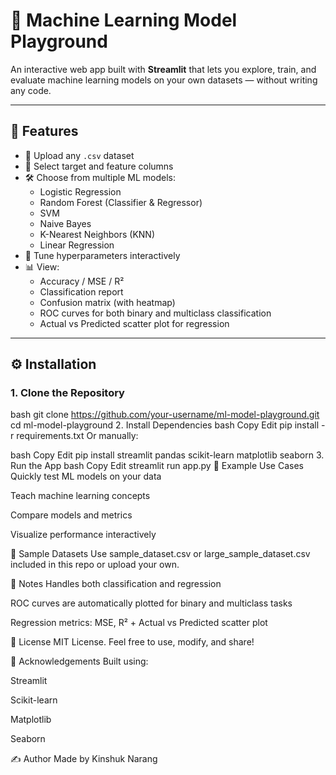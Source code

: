 # 🧪 Machine Learning Model Playground

An interactive web app built with **Streamlit** that lets you explore, train, and evaluate machine learning models on your own datasets — without writing any code.

---

## 🚀 Features

- 📁 Upload any `.csv` dataset
- 🧠 Select target and feature columns
- 🛠 Choose from multiple ML models:
  - Logistic Regression
  - Random Forest (Classifier & Regressor)
  - SVM
  - Naive Bayes
  - K-Nearest Neighbors (KNN)
  - Linear Regression
- 🧪 Tune hyperparameters interactively
- 📊 View:
  - Accuracy / MSE / R²
  - Classification report
  - Confusion matrix (with heatmap)
  - ROC curves for both binary and multiclass classification
  - Actual vs Predicted scatter plot for regression

---

## ⚙️ Installation

### 1. Clone the Repository
bash
git clone https://github.com/your-username/ml-model-playground.git
cd ml-model-playground
2. Install Dependencies
bash
Copy
Edit
pip install -r requirements.txt
Or manually:

bash
Copy
Edit
pip install streamlit pandas scikit-learn matplotlib seaborn
3. Run the App
bash
Copy
Edit
streamlit run app.py
🧠 Example Use Cases
Quickly test ML models on your data

Teach machine learning concepts

Compare models and metrics

Visualize performance interactively

📂 Sample Datasets
Use sample_dataset.csv or large_sample_dataset.csv included in this repo or upload your own.

📌 Notes
Handles both classification and regression

ROC curves are automatically plotted for binary and multiclass tasks

Regression metrics: MSE, R² + Actual vs Predicted scatter plot

📄 License
MIT License. Feel free to use, modify, and share!

🙌 Acknowledgements
Built using:

Streamlit

Scikit-learn

Matplotlib

Seaborn

✍️ Author
Made by Kinshuk Narang
